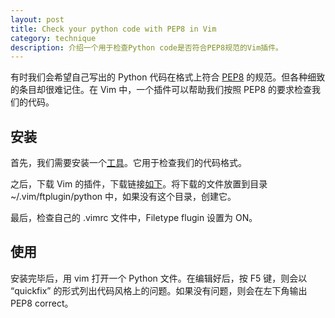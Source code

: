 ```yaml
---
layout: post
title: Check your python code with PEP8 in Vim
category: technique
description: 介绍一个用于检查Python code是否符合PEP8规范的Vim插件。
---
```


有时我们会希望自己写出的 Python 代码在格式上符合 [PEP8][PEP8_link] 的规范。但各种细致的条目却很难记住。在 Vim 中，一个插件可以帮助我们按照 PEP8 的要求检查我们的代码。

## 安装
首先，我们需要安装一个[工具][tool_link]。它用于检查我们的代码格式。

之后，下载 Vim 的插件，下载链接[如下][vim_pep8]。将下载的文件放置到目录 ~/.vim/ftplugin/python 中，如果没有这个目录，创建它。

最后，检查自己的 .vimrc 文件中，Filetype flugin 设置为 ON。

## 使用
安装完毕后，用 vim 打开一个 Python 文件。在编辑好后，按 F5 键，则会以 “quickfix” 的形式列出代码风格上的问题。如果没有问题，则会在左下角输出 PEP8 correct。

[PEP8_link]: http://www.python.org/dev/peps/pep-0008/ "PEP8"
[tool_link]: http://github.com/cburroughs/pep8.py "pep8 module"
[vim_pep8]: http://www.vim.org/scripts/script.php?script_id=2914 "Vim-pep8"
